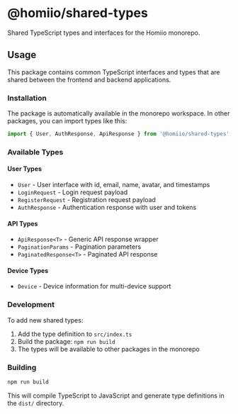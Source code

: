 # @homiio/shared-types

Shared TypeScript types and interfaces for the Homiio monorepo.

## Usage

This package contains common TypeScript interfaces and types that are shared between the frontend and backend applications.

### Installation

The package is automatically available in the monorepo workspace. In other packages, you can import types like this:

```typescript
import { User, AuthResponse, ApiResponse } from '@homiio/shared-types';
```

### Available Types

#### User Types
- `User` - User interface with id, email, name, avatar, and timestamps
- `LoginRequest` - Login request payload
- `RegisterRequest` - Registration request payload
- `AuthResponse` - Authentication response with user and tokens

#### API Types
- `ApiResponse<T>` - Generic API response wrapper
- `PaginationParams` - Pagination parameters
- `PaginatedResponse<T>` - Paginated API response

#### Device Types
- `Device` - Device information for multi-device support

### Development

To add new shared types:

1. Add the type definition to `src/index.ts`
2. Build the package: `npm run build`
3. The types will be available to other packages in the monorepo

### Building

```bash
npm run build
```

This will compile TypeScript to JavaScript and generate type definitions in the `dist/` directory. 